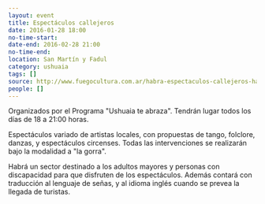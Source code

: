 ```yaml
---
layout: event 
title: Espectáculos callejeros
date: 2016-01-28 18:00
no-time-start: 
date-end: 2016-02-28 21:00
no-time-end: 
location: San Martín y Fadul
category: ushuaia
tags: []
source: http://www.fuegocultura.com.ar/habra-espectaculos-callejeros-hasta-el-28-de-febrero-en-san-martin-y-fadul/
people: []
---
```


Organizados por el Programa "Ushuaia te abraza". Tendrán lugar todos los días de 18 a 21:00 horas.

Espectáculos variado de artistas locales, con propuestas de tango, folclore, danzas, y espectáculos circenses. Todas las intervenciones se realizarán bajo la modalidad a "la gorra".

Habrá un sector destinado a los adultos mayores y personas con discapacidad para que disfruten de los espectáculos. Además contará con traducción al lenguaje de señas, y al idioma inglés cuando se prevea la llegada de turistas.